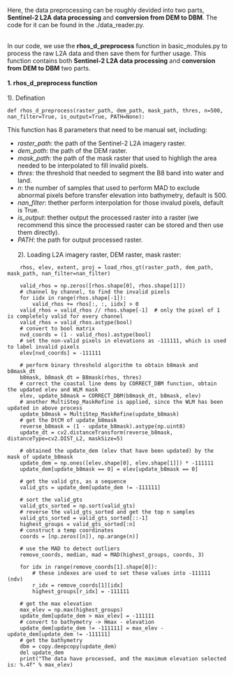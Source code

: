 Here, the data preprocessing can be roughly devided into two parts, **Sentinel-2 L2A data processing** and **conversion from DEM to DBM**. The code for it can be found in the ./data_reader.py. <br><br>

In our code, we use the **rhos_d_preprocess** function in basic_modules.py to process the raw L2A data and then save them for further usage.  This function contains both **Sentinel-2 L2A data processing** and **conversion from DEM to DBM** two parts. <br><br>
**1. rhos_d_preprocess function**<br><br>
1). Defination <br>
```
def rhos_d_preprocess(raster_path, dem_path, mask_path, thres, n=500, nan_filter=True, is_output=True, PATH=None):
```
This function has 8 parameters that need to be manual set, including: <br>
- *raster_path*: the path of the Sentinel-2 L2A imagery raster. <br>
- *dem_path*: the path of the DEM raster. <br>
- *mask_path*: the path of the mask raster that used to highligh the area needed to be interpolated to fill invalid pixels. <br>
- *thres*: the threshold that needed to segment the B8 band into water and land. <br>
- *n*: the number of samples that used to perform MAD to exclude abnormal pixels before transfer elevation into bathymetry, default is 500. <br>
- *nan_filter*: thether perform interpolation for those invalud pixels, default is True.<br>
- *is_output*: thether output the processed raster into a raster (we recommend this since the processed raster can be stored and then use them directly).<br>
- *PATH*: the path for output processed raster.<br><br>
2). Loading L2A imagery raster, DEM raster, mask raster: <br>
```
    rhos, elev, extent, proj = load_rhos_gt(raster_path, dem_path, mask_path, nan_filter=nan_filter)
```

```
    valid_rhos = np.zeros([rhos.shape[0], rhos.shape[1]])
    # channel by channel, to find the invalid pixels
    for iidx in range(rhos.shape[-1]):
        valid_rhos += rhos[:, :, iidx] > 0
    valid_rhos = valid_rhos // rhos.shape[-1]  # only the pixel of 1 is completely valid for every channel
    valid_rhos = valid_rhos.astype(bool)
    # convert to bool matrix
    nvd_coords = (1 - valid_rhos).astype(bool)
    # set the non-valid pixels in elevations as -111111, which is used to label invalid pixels
    elev[nvd_coords] = -111111

    # perform binary threshold algorithm to obtain b8mask and b8mask_dt
    b8mask, b8mask_dt = B8mask(rhos, thres)
    # correct the coastal line dems by CORRECT_DBM function, obtain the updated elev and WLM mask
    elev, update_b8mask = CORRECT_DBM(b8mask_dt, b8mask, elev)
    # another MultiStep_MaskRefine is applied, since the WLM has been updated in above process
    update_b8mask = MultiStep_MaskRefine(update_b8mask)
    # get the DtCM of update_b8mask
    reverse_b8mask = (1 - update_b8mask).astype(np.uint8)
    update_dt = cv2.distanceTransform(reverse_b8mask, distanceType=cv2.DIST_L2, maskSize=5)

    # obtained the update_dem (elev that have been updated) by the mask of update_b8mask
    update_dem = np.ones([elev.shape[0], elev.shape[1]]) * -111111
    update_dem[update_b8mask == 0] = elev[update_b8mask == 0]

    # get the valid gts, as a sequence
    valid_gts = update_dem[update_dem != -111111]

    # sort the valid_gts
    valid_gts_sorted = np.sort(valid_gts)
    # reverse the valid_gts_sorted and get the top n samples
    valid_gts_sorted = valid_gts_sorted[::-1]
    highest_groups = valid_gts_sorted[:n]
    # construct a temp coordinates
    coords = [np.zeros([n]), np.arange(n)]

    # use the MAD to detect outliers
    remove_coords, median, mad = MAD(highest_groups, coords, 3)

    for idx in range(remove_coords[1].shape[0]):
        # these indexes are used to set these values into -111111 (ndv)
        r_idx = remove_coords[1][idx]
        highest_groups[r_idx] = -111111

    # get the max elevation
    max_elev = np.max(highest_groups)
    update_dem[update_dem > max_elev] = -111111
    # convert to bathymetry -> Hmax - elevation
    update_dem[update_dem != -111111] = max_elev - update_dem[update_dem != -111111]
    # get the bathymetry
    dbm = copy.deepcopy(update_dem)
    del update_dem
    print("The data have processed, and the maximum elevation selected is: %.4f" % max_elev)
```
